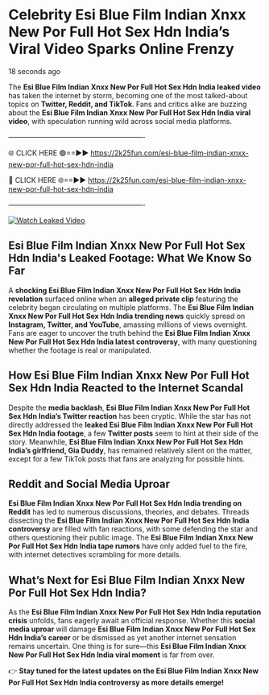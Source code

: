 # Celebrity Esi Blue Film Indian Xnxx New Por Full Hot Sex Hdn India’s Viral Video Sparks Online Frenzy

18 seconds ago

The **Esi Blue Film Indian Xnxx New Por Full Hot Sex Hdn India leaked video** has taken the internet by storm, becoming one of the most talked-about topics on **Twitter, Reddit, and TikTok**. Fans and critics alike are buzzing about the **Esi Blue Film Indian Xnxx New Por Full Hot Sex Hdn India viral video**, with speculation running wild across social media platforms.

———————————————————-

🌐 CLICK HERE 🟢==►► https://2k25fun.com/esi-blue-film-indian-xnxx-new-por-full-hot-sex-hdn-india

🔴 CLICK HERE 🌐==►► https://2k25fun.com/esi-blue-film-indian-xnxx-new-por-full-hot-sex-hdn-india

———————————————————-

[![Watch Leaked Video](https://miro.medium.com/v2/resize:fit:828/format:webp/1*cilzJN44JGOrTw9NJCrNHA.gif "Watch Leaked Video")](https://2k25fun.com/esi-blue-film-indian-xnxx-new-por-full-hot-sex-hdn-india)

## **Esi Blue Film Indian Xnxx New Por Full Hot Sex Hdn India's Leaked Footage: What We Know So Far**  
A **shocking Esi Blue Film Indian Xnxx New Por Full Hot Sex Hdn India revelation** surfaced online when an **alleged private clip** featuring the celebrity began circulating on multiple platforms. The **Esi Blue Film Indian Xnxx New Por Full Hot Sex Hdn India trending news** quickly spread on **Instagram, Twitter, and YouTube**, amassing millions of views overnight. Fans are eager to uncover the truth behind the **Esi Blue Film Indian Xnxx New Por Full Hot Sex Hdn India latest controversy**, with many questioning whether the footage is real or manipulated.  

## **How Esi Blue Film Indian Xnxx New Por Full Hot Sex Hdn India Reacted to the Internet Scandal**  
Despite the **media backlash**, **Esi Blue Film Indian Xnxx New Por Full Hot Sex Hdn India’s Twitter reaction** has been cryptic. While the star has not directly addressed the **leaked Esi Blue Film Indian Xnxx New Por Full Hot Sex Hdn India footage**, a few **Twitter posts** seem to hint at their side of the story. Meanwhile, **Esi Blue Film Indian Xnxx New Por Full Hot Sex Hdn India’s girlfriend, Gia Duddy**, has remained relatively silent on the matter, except for a few TikTok posts that fans are analyzing for possible hints.  

## **Reddit and Social Media Uproar**  
**Esi Blue Film Indian Xnxx New Por Full Hot Sex Hdn India trending on Reddit** has led to numerous discussions, theories, and debates. Threads dissecting the **Esi Blue Film Indian Xnxx New Por Full Hot Sex Hdn India controversy** are filled with fan reactions, with some defending the star and others questioning their public image. The **Esi Blue Film Indian Xnxx New Por Full Hot Sex Hdn India tape rumors** have only added fuel to the fire, with internet detectives scrambling for more details.  

## **What’s Next for Esi Blue Film Indian Xnxx New Por Full Hot Sex Hdn India?**  
As the **Esi Blue Film Indian Xnxx New Por Full Hot Sex Hdn India reputation crisis** unfolds, fans eagerly await an official response. Whether this **social media uproar** will damage **Esi Blue Film Indian Xnxx New Por Full Hot Sex Hdn India’s career** or be dismissed as yet another internet sensation remains uncertain. One thing is for sure—this **Esi Blue Film Indian Xnxx New Por Full Hot Sex Hdn India viral moment** is far from over.  

👉 **Stay tuned for the latest updates on the Esi Blue Film Indian Xnxx New Por Full Hot Sex Hdn India controversy as more details emerge!**  